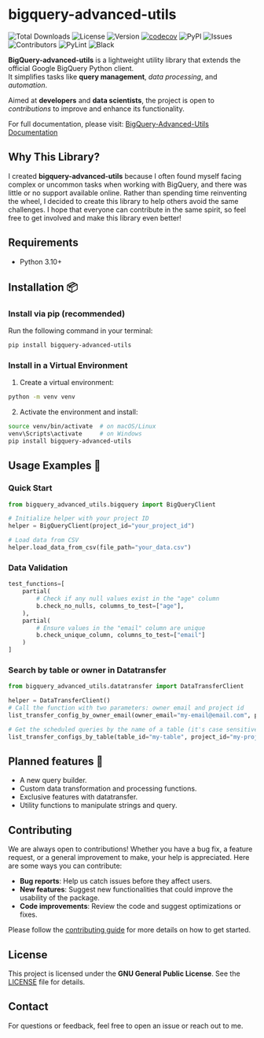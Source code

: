# bigquery-advanced-utils

![Total Downloads](https://static.pepy.tech/badge/bigquery-advanced-utils?textLength=250)
![License](https://img.shields.io/badge/license-GNU%20GPL%20v3-blue)
![Version](https://img.shields.io/github/v/release/Alessio-Siciliano/bigquery-advanced-utils)
[![codecov](https://codecov.io/gh/Alessio-Siciliano/bigquery-advanced-utils/graph/badge.svg?token=TA7EPVWA7E)](https://codecov.io/gh/Alessio-Siciliano/bigquery-advanced-utils)
![PyPI](https://img.shields.io/pypi/v/bigquery-advanced-utils)
![Issues](https://img.shields.io/github/issues/Alessio-Siciliano/bigquery-advanced-utils)
![Contributors](https://img.shields.io/github/contributors/Alessio-Siciliano/bigquery-advanced-utils)
![PyLint](https://img.shields.io/github/actions/workflow/status/Alessio-Siciliano/bigquery-advanced-utils/pylint.yml?branch=main&label=PyLint&logo=python)
![Black](https://img.shields.io/github/actions/workflow/status/Alessio-Siciliano/bigquery-advanced-utils/black_formatter.yml?branch=main&label=Black&logo=python)

**BigQuery-advanced-utils** is a lightweight utility library that extends the official Google BigQuery Python client.  
It simplifies tasks like **query management**, *data processing*, and *automation*.  

Aimed at **developers** and **data scientists**, the project is open to *contributions* to improve and enhance its functionality.

For full documentation, please visit: [BigQuery-Advanced-Utils Documentation](https://alessio-siciliano.github.io/bigquery-utils/)

## Why This Library?

I created **bigquery-advanced-utils** because I often found myself facing complex or uncommon tasks when working with BigQuery, and there was little or no support available online. Rather than spending time reinventing the wheel, I decided to create this library to help others avoid the same challenges. I hope that everyone can contribute in the same spirit, so feel free to get involved and make this library even better!

## Requirements
- Python 3.10+

## Installation 📦

### Install via pip (recommended)

Run the following command in your terminal:
```bash
pip install bigquery-advanced-utils
```
### Install in a Virtual Environment

1. Create a virtual environment:
```bash
python -m venv venv
```
2. Activate the environment and install:
```bash
source venv/bin/activate  # on macOS/Linux  
venv\Scripts\activate     # on Windows  
pip install bigquery-advanced-utils
```

## Usage Examples 🚀
### Quick Start

```python
from bigquery_advanced_utils.bigquery import BigQueryClient

# Initialize helper with your project ID
helper = BigQueryClient(project_id="your_project_id")

# Load data from CSV
helper.load_data_from_csv(file_path="your_data.csv")
```
### Data Validation
```python
test_functions=[
    partial(
        # Check if any null values exist in the "age" column
        b.check_no_nulls, columns_to_test=["age"],
    ),
    partial(
        # Ensure values in the "email" column are unique
        b.check_unique_column, columns_to_test=["email"]
    )
]
```
### Search by table or owner in Datatransfer
```python
from bigquery_advanced_utils.datatransfer import DataTransferClient

helper = DataTransferClient()
# Call the function with two parameters: owner email and project id
list_transfer_config_by_owner_email(owner_email="my-email@email.com", project_id="my-project")

# Get the scheduled queries by the name of a table (it's case sensitive) 
list_transfer_configs_by_table(table_id="my-table", project_id="my-project")
```

## Planned features 🚧
- A new query builder.
- Custom data transformation and processing functions.
- Exclusive features with datatransfer.
- Utility functions to manipulate strings and query.

## Contributing

We are always open to contributions! Whether you have a bug fix, a feature request, or a general improvement to make, your help is appreciated. Here are some ways you can contribute:

- **Bug reports**: Help us catch issues before they affect users.
- **New features**: Suggest new functionalities that could improve the usability of the package.
- **Code improvements**: Review the code and suggest optimizations or fixes.

Please follow the [contributing guide](CONTRIBUTING.md) for more details on how to get started.

## License
This project is licensed under the **GNU General Public License**. See the [LICENSE](LICENSE) file for details.


## Contact
For questions or feedback, feel free to open an issue or reach out to me.
